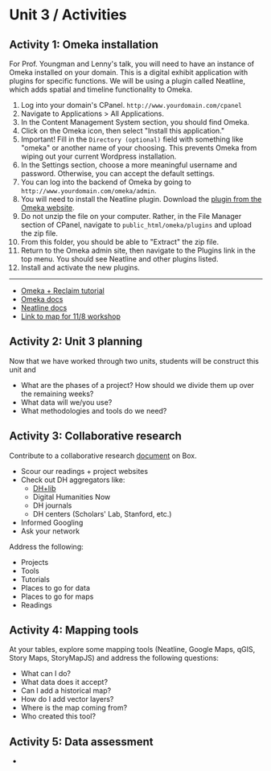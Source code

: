 # Unit 3 / Activities

## Activity 1: Omeka installation
For Prof. Youngman and Lenny's talk, you will need to have an instance of Omeka installed on your domain. This is a digital exhibit application with plugins for specific functions. We will be using a plugin called Neatline, which adds spatial and timeline functionality to Omeka. 
1. Log into your domain's CPanel. ```http://www.yourdomain.com/cpanel```
2. Navigate to Applications > All Applications. 
3. In the Content Management System section, you should find Omeka. 
4. Click on the Omeka icon, then select "Install this application." 
5. Important! Fill in the ```Directory (optional)``` field with something like "omeka" or another name of your choosing. This prevents Omeka from wiping out your current Wordpress installation. 
6. In the Settings section, choose a more meaningful username and password. Otherwise, you can accept the default settings. 
7. You can log into the backend of Omeka by going to ```http://www.yourdomain.com/omeka/admin```. 
8. You will need to install the Neatline plugin. Download the [plugin from the Omeka website](http://omeka.org/add-ons/plugins/neatline/).
9. Do not unzip the file on your computer. Rather, in the File Manager section of CPanel, navigate to ```public_html/omeka/plugins``` and upload the zip file. 
10. From this folder, you should be able to "Extract" the zip file. 
11. Return to the Omeka admin site, then navigate to the Plugins link in the top menu. You should see Neatline and other plugins listed. 
12. Install and activate the new plugins.
****
* [Omeka + Reclaim tutorial](https://community.reclaimhosting.com/t/working-with-omeka/194)
* [Omeka docs](http://omeka.org/codex/Documentation)
* [Neatline docs](http://docs.neatline.org)
* [Link to map for 11/8 workshop](http://literaryrailway.omeka.wlu.edu/files/original/a1623cb0f5191c29b7e8c5d33606929f.jpg)


## Activity 2: Unit 3 planning
Now that we have worked through two units, students will be construct this unit and 

* What are the phases of a project? How should we divide them up over the remaining weeks?
* What data will we/you use?
* What methodologies and tools do we need?

## Activity 3: Collaborative research
Contribute to a collaborative research [document](https://wlu.box.com/s/jzu8q74haga7495n6tdp33tc5eurvku2) on Box.

* Scour our readings + project websites
* Check out DH aggregators like:
  * [DH+lib](http://acrl.ala.org/dh/)
  * Digital Humanities Now
  * DH journals
  * DH centers (Scholars' Lab, Stanford, etc.)
* Informed Googling
* Ask your network

Address the following:
* Projects
* Tools
* Tutorials
* Places to go for data
* Places to go for maps
* Readings

## Activity 4: Mapping tools 
At your tables, explore some mapping tools (Neatline, Google Maps, qGIS, Story Maps, StoryMapJS) and address the following questions:

* What can I do?
* What data does it accept?
* Can I add a historical map?
* How do I add vector layers?
* Where is the map coming from?
* Who created this tool?

## Activity 5: Data assessment 
* 